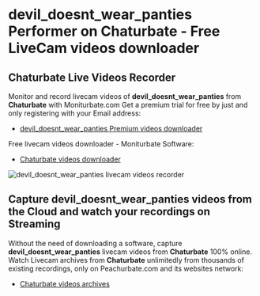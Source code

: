 # devil_doesnt_wear_panties Performer on Chaturbate - Free LiveCam videos downloader

## Chaturbate Live Videos Recorder

Monitor and record livecam videos of **devil_doesnt_wear_panties** from **Chaturbate** with Moniturbate.com
Get a premium trial for free by just and only registering with your Email address:
* [devil_doesnt_wear_panties Premium videos downloader](https://moniturbate.com/request-demo-licence-key.html)

Free livecam videos downloader - Moniturbate Software:
* [Chaturbate videos downloader](https://moniturbate.com/moniturbate-download-software.html)

![devil_doesnt_wear_panties livecam videos recorder](https://peachurnet.com/templates/moniturbate-software.png)


## Capture devil_doesnt_wear_panties videos from the Cloud and watch your recordings on Streaming

Without the need of downloading a software, capture **devil_doesnt_wear_panties** livecam videos from **Chaturbate** 100% online.
Watch Livecam archives from **Chaturbate** unlimitedly from thousands of existing recordings, only on Peachurbate.com and its websites network:
* [Chaturbate videos archives](https://peachurnet.com/)